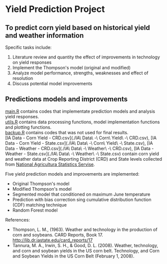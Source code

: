 # Yield Prediction Project
## To predict corn yield  based on historical yield and weather information

Specific tasks include:  
1. Literature review and quantity the effect of improvements in technology on yield responses  
2. Implement the Thompson's model (original and modified)  
3. Analyze model performance, strengths, weaknesses and effect of resolution  
4. Discuss potential model improvements  

## Predictions models and improvements   
[main.R](./main.R) contains codes that implementate prediction models and analysis yield responses.  
[utils.R](./utils.R) contains data processing functions, model implementation functions and plotting functions.  
[backup.R](./backup.R) contains codes that was not used for final results.  
[IA Data - Corn Yield - CRD.csv](./IA\ Data\ -\ Corn\ Yield\ -\ CRD.csv), [IA Data - Corn Yield - State.csv](./IA\ Data\ -\ Corn\ Yield\ -\ State.csv), [IA Data - Weather - CRD.csv](./IA\ Data\ -\ Weather\ -\ CRD.csv), [IA Data - Weather - State.csv](./IA\ Data\ -\ Weather\ -\ State.csv) contain corn yield and weather data at Crop Reporting District (CRD) and State levels collected from [National Agricultura Statistics Servise](https://www.nass.usda.gov/Charts_and_Maps/Crops_County/boundary_maps/indexgif.php).  

Five yield prediction models and improvements are implemented:  
- Original Thompson's model  
- Modified Thompson's model  
- Segmented model that conditioned on maximum June temperature  
- Prediction with bias correction sing cumulative distribution function (CDF) matching technique  
- Random Forest model  

References:  
- Thompson, L. M., (1963). Weather and technology in the production of corn and soybeans. CARD Reports, Book 17. 
http://lib.dr.iastate.edu/card_reports/17  
- Tannura, M. A., Irwin, S. H., & Good, D. L. (2008). Weather, technology, and corn and soybean yields in the US corn belt. Technology, and Corn and Soybean Yields in the US Corn Belt (February 1, 2008).  


